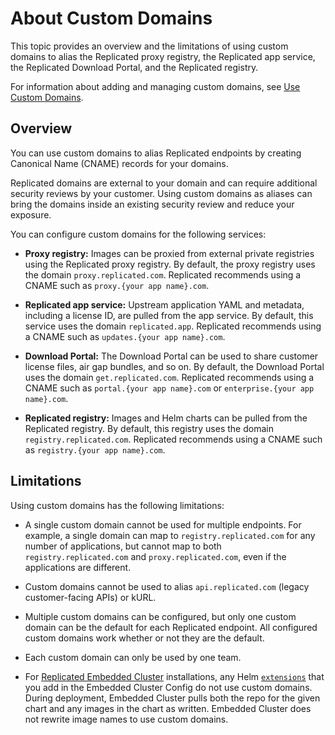# About Custom Domains

This topic provides an overview and the limitations of using custom domains to alias the Replicated proxy registry, the Replicated app service, the Replicated Download Portal, and the Replicated registry.

For information about adding and managing custom domains, see [Use Custom Domains](custom-domains-using).

## Overview

You can use custom domains to alias Replicated endpoints by creating Canonical Name (CNAME) records for your domains.

Replicated domains are external to your domain and can require additional security reviews by your customer. Using custom domains as aliases can bring the domains inside an existing security review and reduce your exposure.

You can configure custom domains for the following services:

- **Proxy registry:** Images can be proxied from external private registries using the Replicated proxy registry. By default, the proxy registry uses the domain `proxy.replicated.com`. Replicated recommends using a CNAME such as `proxy.{your app name}.com`. 

- **Replicated app service:** Upstream application YAML and metadata, including a license ID, are pulled from the app service. By default, this service uses the domain `replicated.app`. Replicated recommends using a CNAME such as `updates.{your app name}.com`. 

- **Download Portal:** The Download Portal can be used to share customer license files, air gap bundles, and so on. By default, the Download Portal uses the domain `get.replicated.com`. Replicated recommends using a CNAME such as `portal.{your app name}.com` or `enterprise.{your app name}.com`. 

- **Replicated registry:** Images and Helm charts can be pulled from the Replicated registry. By default, this registry uses the domain `registry.replicated.com`. Replicated recommends using a CNAME such as `registry.{your app name}.com`.

## Limitations

Using custom domains has the following limitations:

- A single custom domain cannot be used for multiple endpoints. For example, a single domain can map to `registry.replicated.com` for any number of applications, but cannot map to both `registry.replicated.com` and `proxy.replicated.com`, even if the applications are different.

- Custom domains cannot be used to alias `api.replicated.com` (legacy customer-facing APIs) or kURL.

- Multiple custom domains can be configured, but only one custom domain can be the default for each Replicated endpoint. All configured custom domains work whether or not they are the default.

- Each custom domain can only be used by one team.

- For [Replicated Embedded Cluster](/vendor/embedded-overview) installations, any Helm [`extensions`](/reference/embedded-config) that you add in the Embedded Cluster Config do not use custom domains. During deployment, Embedded Cluster pulls both the repo for the given chart and any images in the chart as written. Embedded Cluster does not rewrite image names to use custom domains.